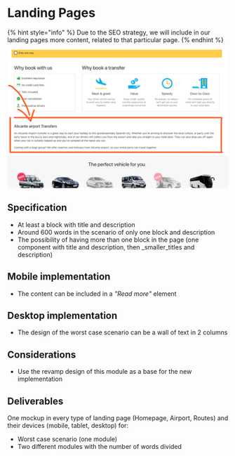 # Landing Pages

{% hint style="info" %}
Due to the SEO strategy, we will include in our landing pages more content, related to that particular page.
{% endhint %}

![Landing pages content](../.gitbook/assets/landingpages-content.jpg)

## Specification

* At least a block with title and description
* Around 600 words in the scenario of only one block and description
* The possibility of having more than one block in the page \(one component with title and description, then \_smaller\_titles and description\)

## Mobile implementation

* The content can be included in a _"Read more"_ element

## Desktop implementation

* The design of the worst case scenario can be a wall of text in 2 columns

## Considerations

* Use the revamp design of this module as a base for the new implementation

## Deliverables

One mockup in every type of landing page \(Homepage, Airport, Routes\) and their devices \(mobile, tablet, desktop\) for:

* Worst case scenario \(one module\)
* Two different modules with the number of words divided

